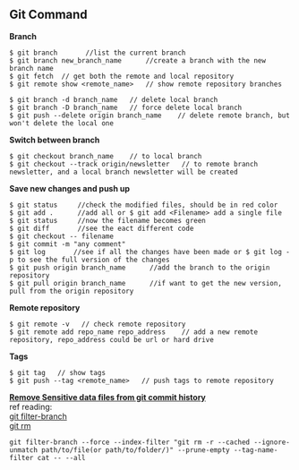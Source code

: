 ## **Git Command**
**Branch**  
```
$ git branch       //list the current branch
$ git branch new_branch_name      //create a branch with the new branch name
$ git fetch  // get both the remote and local repository
$ git remote show <remote_name>   // show remote repository branches

$ git branch -d branch_name   // delete local branch
$ git branch -D branch_name   // force delete local branch
$ git push --delete origin branch_name    // delete remote branch, but won't delete the local one
```
**Switch between branch**  
```
$ git checkout branch_name    // to local branch
$ git checkout --track origin/newsletter   // to remote branch newsletter, and a local branch newsletter will be created
```  
**Save new changes and push up**  
```
$ git status     //check the modified files, should be in red color
$ git add .      //add all or $ git add <Filename> add a single file
$ git status     //now the filename becomes green
$ git diff       //see the eact different code 
$ git checkout -- filename
$ git commit -m "any comment"
$ git log       //see if all the changes have been made or $ git log -p to see the full version of the changes
$ git push origin branch_name      //add the branch to the origin repository
$ git pull origin branch_name      //if want to get the new version, pull from the origin repository
```  
**Remote repository**  
```
$ git remote -v   // check remote repository
$ git remote add repo_name repo_address    // add a new remote repository, repo_address could be url or hard drive
```
**Tags**  
```
$ git tag   // show tags
$ git push --tag <remote_name>   // push tags to remote repository
```  
**[Remove Sensitive data files from git commit history](https://help.github.com/en/articles/removing-sensitive-data-from-a-repository#using-filter-branch)**   
ref reading:   
[git filter-branch](https://git-scm.com/docs/git-filter-branch)  
[git rm](https://git-scm.com/docs/git-rm)  
```
git filter-branch --force --index-filter "git rm -r --cached --ignore-unmatch path/to/file(or path/to/folder/)" --prune-empty --tag-name-filter cat -- --all
```

